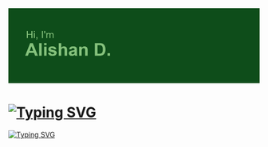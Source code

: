 <img src="header.png">
<h1><a href="https://git.io/typing-svg"><img src="https://readme-typing-svg.herokuapp.com?font=Poppins&size=40&pause=1000&color=71C17C&background=52471500&vCenter=true&width=435&lines=About+me+%F0%9F%98%8A" alt="Typing SVG" </a></h1>
<a href="https://git.io/typing-svg"><img src="https://readme-typing-svg.herokuapp.com?font=Poppins&size=25&pause=1000&color=71C17C&background=52471500&multiline=true&width=435&lines=Student+of+NOSU+%F0%9F%8E%93" alt="Typing SVG" /></a>

